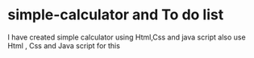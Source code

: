 # simple-calculator and To do list
I have created simple calculator using Html,Css and java script
also use Html , Css and Java script for this
